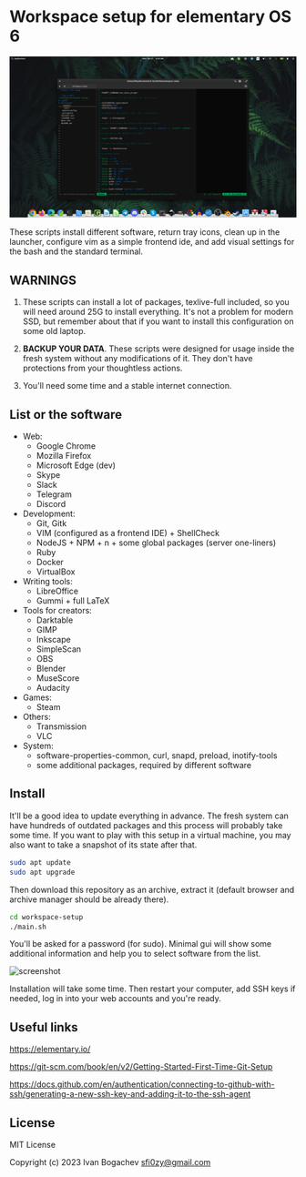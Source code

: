 # Workspace setup for elementary OS 6

![screenshot](./screenshot.jpg)

These scripts install different software, return tray icons, clean up in the launcher, configure vim as a simple frontend ide, and add visual settings for the bash and the standard terminal.

## WARNINGS

1. These scripts can install a lot of packages, texlive-full included, so you will need around 25G to install everything. It's not a problem for modern SSD, but remember about that if you want to install this configuration on some old laptop.

2. **BACKUP YOUR DATA**. These scripts were designed for usage inside the fresh system without any modifications of it. They don't have protections from your thoughtless actions.

3. You'll need some time and a stable internet connection.

## List or the software

- Web:
    - Google Chrome
    - Mozilla Firefox
    - Microsoft Edge (dev)
    - Skype
    - Slack
    - Telegram
    - Discord
- Development:
    - Git, Gitk
    - VIM (configured as a frontend IDE) + ShellCheck
    - NodeJS + NPM + n + some global packages (server one-liners)
    - Ruby
    - Docker
    - VirtualBox
- Writing tools:
    - LibreOffice
    - Gummi + full LaTeX
- Tools for creators:
    - Darktable
    - GIMP
    - Inkscape
    - SimpleScan
    - OBS
    - Blender
    - MuseScore
    - Audacity
- Games:
    - Steam
- Others:
    - Transmission
    - VLC
- System:
    - software-properties-common, curl, snapd, preload, inotify-tools
    - some additional packages, required by different software

## Install

It'll be a good idea to update everything in advance. The fresh system can have hundreds of outdated packages and this process will probably take some time. If you want to play with this setup in a virtual machine, you may also want to take a snapshot of its state after that.

```sh
sudo apt update
sudo apt upgrade
```

Then download this repository as an archive, extract it (default browser and archive manager should be already there).

```sh
cd workspace-setup
./main.sh
```

You'll be asked for a password (for sudo). Minimal gui will show some additional information and help you to select software from the list.

![screenshot](./screenshot-install.jpg)

Installation will take some time. Then restart your computer, add SSH keys if needed, log in into your web accounts and you're ready.

## Useful links

https://elementary.io/

https://git-scm.com/book/en/v2/Getting-Started-First-Time-Git-Setup

https://docs.github.com/en/authentication/connecting-to-github-with-ssh/generating-a-new-ssh-key-and-adding-it-to-the-ssh-agent

## License

MIT License

Copyright (c) 2023 Ivan Bogachev sfi0zy@gmail.com
